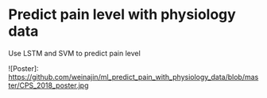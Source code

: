 # Predict pain level with physiology data

Use LSTM and SVM to predict pain level 

![Poster]: https://github.com/weinajin/ml_predict_pain_with_physiology_data/blob/master/CPS_2018_poster.jpg

